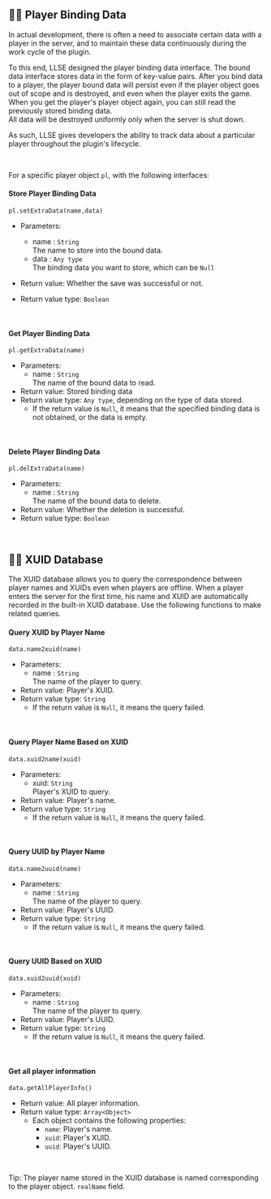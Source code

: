 ## 🏃‍♂️ Player Binding Data

In actual development, there is often a need to associate certain data with a player in the server, and to maintain these data continuously during the work cycle of the plugin.  

To this end, LLSE designed the player binding data interface. The bound data interface stores data in the form of key-value pairs. 
After you bind data to a player, the player bound data will persist even if the player object goes out of scope and is destroyed, and even when the player exits the game. When you get the player's player object again, you can still read the previously stored binding data.  
All data will be destroyed uniformly only when the server is shut down.

As such, LLSE gives developers the ability to track data about a particular player throughout the plugin's lifecycle.  

<br>

For a specific player object `pl`, with the following interfaces:

#### Store Player Binding Data 

`pl.setExtraData(name,data)`

- Parameters: 
  - name : `String`  
    The name to store into the bound data.
  - data : `Any type`  
    The binding data you want to store, which can be `Null`

- Return value: Whether the save was successful or not.
- Return value type: `Boolean` 

<br>

#### Get Player Binding Data

`pl.getExtraData(name)`

- Parameters: 
  - name : `String`  
    The name of the bound data to read.
- Return value: Stored binding data
- Return value type: `Any type`, depending on the type of data stored.
  -  If the return value is `Null`, it means that the specified binding data is not obtained, or the data is empty.

<br>

#### Delete Player Binding Data

`pl.delExtraData(name)`

- Parameters: 
  - name : `String`  
    The name of the bound data to delete.
- Return value: Whether the deletion is successful.
- Return value type: `Boolean`

<br>

## 👨‍💻 XUID Database

The XUID database allows you to query the correspondence between player names and XUIDs even when players are offline.
When a player enters the server for the first time, his name and XUID are automatically recorded in the built-in XUID database. Use the following functions to make related queries.

#### Query XUID by Player Name

`data.name2xuid(name)`

- Parameters: 
  - name : `String`  
    The name of the player to query.
- Return value: Player's XUID.
- Return value type: `String`
  - If the return value is `Null`, it means the query failed.

<br>

#### Query Player Name Based on XUID

`data.xuid2name(xuid)`

- Parameters: 
  - xuid: `String`  
    Player's XUID to query.
- Return value: Player's name.
- Return value type: `String`
  - If the return value is `Null`, it means the query failed.

<br>

#### Query UUID by Player Name

`data.name2uuid(name)`

- Parameters: 
  - name : `String`  
    The name of the player to query.
- Return value: Player's UUID.
- Return value type: `String`
  - If the return value is `Null`, it means the query failed.

<br>

#### Query UUID Based on XUID

`data.xuid2uuid(xuid)`

- Parameters: 
  - name : `String`  
    The name of the player to query.
- Return value: Player's UUID.
- Return value type: `String`
  - If the return value is `Null`, it means the query failed.

<br>

#### Get all player information

`data.getAllPlayerInfo()`

- Return value: All player information.
- Return value type: `Array<Object>`
  - Each object contains the following properties:
    - `name`: Player's name.
    - `xuid`: Player's XUID.
    - `uuid`: Player's UUID.

<br>

Tip: The player name stored in the XUID database is named corresponding to the player object. `realName` field.
